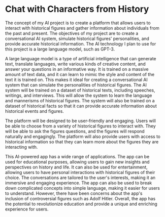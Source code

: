 # Chat with Characters from History

The concept of my AI project is to create a platform that allows users to interact with historical figures and gather information about individuals from the past and present. The objectives of my project are to create a conversational AI system, simulate historical figures' personalities, and provide accurate historical information. The AI technology I plan to use for this project is a large language model, such as GPT-3.

A large language model is a type of artificial intelligence that can generate text, translate languages, write various kinds of creative content, and answer your questions in an informative way. It is trained on a massive amount of text data, and it can learn to mimic the style and content of the text it is trained on. This makes it ideal for creating a conversational AI system that can simulate the personalities of historical figures. The AI system will be trained on a dataset of historical texts, including speeches, writings, and interviews. This will allow the system to learn the language and mannerisms of historical figures. The system will also be trained on a dataset of historical facts so that it can provide accurate information about historical events and figures.

The platform will be designed to be user-friendly and engaging. Users will be able to choose from a variety of historical figures to interact with. They will be able to ask the figures questions, and the figures will respond naturally and engagingly. The platform will also provide users with access to historical information so that they can learn more about the figures they are interacting with.

This AI-powered app has a wide range of applications. The app can be used for educational purposes, allowing users to gain new insights and perspectives on history and life. It can also be used for entertainment, allowing users to have personal interactions with historical figures of their choice. The conversations are tailored to the user's interests, making it an immersive and engaging experience. The app can also be used to break down complicated concepts into simple language, making it easier for users to understand. However, there have been concerns about the app's inclusion of controversial figures such as Adolf Hitler. Overall, the app has the potential to revolutionize education and provide a unique and enriching experience for users.
